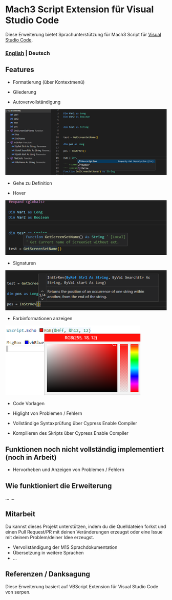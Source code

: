 # Mach3 Script Extension für Visual Studio Code
Diese Erweiterung bietet Sprachunterstützung für Mach3 Script für [Visual Studio Code](https://code.visualstudio.com/).

### [English](README.md) | Deutsch


## Features
- Formatierung (über Kontextmenü)

- Gliederung
- Autovervollständigung

![Outline](https://github.com/CalDymos/M1S-VSCode/raw/master/assets/docs/Completion-And-Outline.png)

- Gehe zu Definition

- Hover

![Hover](https://github.com/CalDymos/M1S-VSCode/raw/master/assets/docs/Hover.png)

- Signaturen

![Signature](https://github.com/CalDymos/M1S-VSCode/raw/master/assets/docs/Signature.png)

- Farbinformationen anzeigen

![ColorProvider](https://github.com/CalDymos/M1S-VSCode/raw/master/assets/docs/ColorProvider.png)

- Code Vorlagen

- Higlight von Problemen / Fehlern

- Vollständige Syntaxprüfung über Cypress Enable Compiler

- Kompilieren des Skripts über Cypress Enable Compiler

## Funktionen noch nicht vollständig implementiert (noch in Arbeit)

- Hervorheben und Anzeigen von Problemen / Fehlern

## Wie funktioniert die Erweiterung
...
...

## Mitarbeit
Du kannst dieses Projekt unterstützen, indem du die Quelldateien forkst und einen Pull Request/PR mit deinen Veränderungen erzeugst oder eine Issue mit deinem Problem/deiner Idee erzeugst.
- Vervollständigung der M1S Sprachdokumentation
- Übersetzung in weitere Sprachen
- ...


## Referenzen / Danksagung
Diese Erweiterung basiert auf VBScript Extension für Visual Studio Code von serpen.

